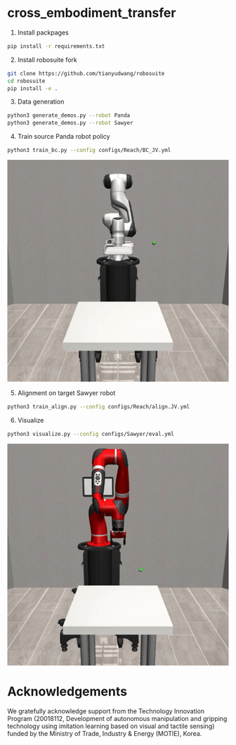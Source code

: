 # cross_embodiment_transfer

1. Install packpages
```bash
pip install -r requirements.txt
```
2. Install robosuite fork 
```bash
git clone https://github.com/tianyudwang/robosuite
cd robosuite
pip install -e .
```

3. Data generation
```bash
python3 generate_demos.py --robot Panda
python3 generate_demos.py --robot Sawyer
```

4. Train source Panda robot policy
```bash
python3 train_bc.py --config configs/Reach/BC_JV.yml
```

![Panda](assets/Panda.gif)

5. Alignment on target Sawyer robot
```bash
python3 train_align.py --config configs/Reach/align.JV.yml
```

6. Visualize
```bash
python3 visualize.py --config configs/Sawyer/eval.yml
```

![Sawyer](assets/Sawyer.gif)



# Acknowledgements

We gratefully acknowledge support from the Technology Innovation Program (20018112, Development of autonomous manipulation and gripping technology using imitation learning based on visual and tactile sensing) funded by the Ministry of Trade, Industry & Energy (MOTIE), Korea.

